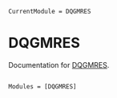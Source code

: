 ```@meta
CurrentModule = DQGMRES
```

# DQGMRES

Documentation for [DQGMRES](https://github.com/yonatanwesen/DQGMRES.jl).

```@index
```

```@autodocs
Modules = [DQGMRES]
```
